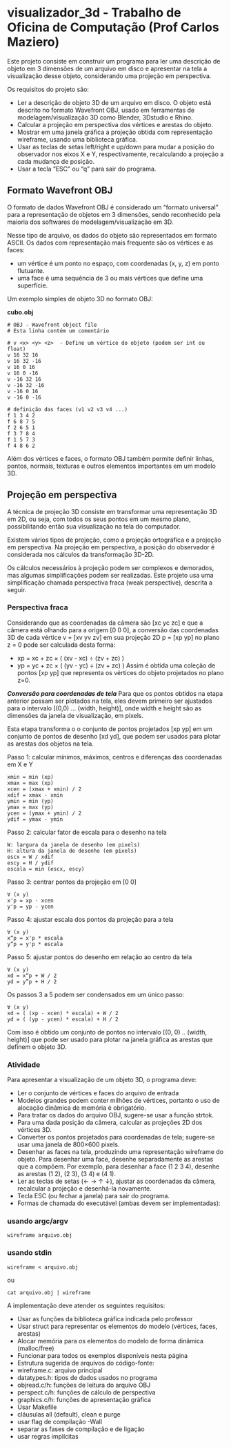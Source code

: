 # visualizador_3d - Trabalho de Oficina de Computação (Prof Carlos Maziero)

Este projeto consiste em construir um programa para ler uma descrição de objeto em 3 dimensões de um arquivo em disco e apresentar na tela a visualização desse objeto, considerando uma projeção em perspectiva.

Os requisitos do projeto são:

- Ler a descrição de objeto 3D de um arquivo em disco. O objeto está descrito no formato Wavefront OBJ, usado em ferramentas de modelagem/visualização 3D como Blender, 3Dstudio e Rhino.
- Calcular a projeção em perspectiva dos vértices e arestas do objeto.
- Mostrar em uma janela gráfica a projeção obtida com representação wireframe, usando uma biblioteca gráfica.
- Usar as teclas de setas left/right e up/down para mudar a posição do observador nos eixos X e Y, respectivamente, recalculando a projeção a cada mudança de posição.
- Usar a tecla “ESC” ou “q” para sair do programa.

## Formato Wavefront OBJ
O formato de dados Wavefront OBJ é considerado um “formato universal” para a representação de objetos em 3 dimensões, sendo reconhecido pela maioria dos softwares de modelagem/visualização em 3D.

Nesse tipo de arquivo, os dados do objeto são representados em formato ASCII. Os dados com representação mais frequente são os vértices e as faces:
- um vértice é um ponto no espaço, com coordenadas (x, y, z) em ponto flutuante.
- uma face é uma sequência de 3 ou mais vértices que define uma superfície.

Um exemplo simples de objeto 3D no formato OBJ:

**cubo.obj**
```
# OBJ - Wavefront object file
# Esta linha contém um comentário
 
# v <x> <y> <z>  - Define um vértice do objeto (podem ser int ou float)
v 16 32 16
v 16 32 -16
v 16 0 16
v 16 0 -16
v -16 32 16
v -16 32 -16
v -16 0 16
v -16 0 -16
 
# definição das faces (v1 v2 v3 v4 ...)
f 1 3 4 2
f 6 8 7 5
f 2 6 5 1
f 3 7 8 4
f 1 5 7 3
f 4 8 6 2
```

Além dos vértices e faces, o formato OBJ também permite definir linhas, pontos, normais, texturas e outros elementos importantes em um modelo 3D.


## Projeção em perspectiva
A técnica de projeção 3D consiste em transformar uma representação 3D em 2D, ou seja, com todos os seus pontos em um mesmo plano, possibilitando então sua visualização na tela do computador.

Existem vários tipos de projeção, como a projeção ortográfica e a projeção em perspectiva. Na projeção em perspectiva, a posição do observador é considerada nos cálculos da transformação 3D-2D.

Os cálculos necessários à projeção podem ser complexos e demorados, mas algumas simplificações podem ser realizadas. Este projeto usa uma simplificação chamada perspectiva fraca (weak perspective), descrita a seguir.

### Perspectiva fraca
Considerando que as coordenadas da câmera são [xc yc zc] e que a câmera está olhando para a origem [0 0 0], a conversão das coordenadas 3D de cada vértice v = [xv yv zv] em sua projeção 2D p = [xp yp] no plano z = 0 pode ser calculada desta forma:

- xp = xc + zc × ( (xv - xc) ÷ (zv + zc) )
- yp = yc + zc × ( (yv - yc) ÷ (zv + zc) )
Assim é obtida uma coleção de pontos [xp yp] que representa os vértices do objeto projetados no plano z=0.

***Conversão para coordenadas de tela***
Para que os pontos obtidos na etapa anterior possam ser plotados na tela, eles devem primeiro ser ajustados para o intervalo [(0,0) ... (width, height)], onde width e height são as dimensões da janela de visualização, em pixels.

Esta etapa transforma o o conjunto de pontos projetados [xp yp] em um conjunto de pontos de desenho [xd yd], que podem ser usados para plotar as arestas dos objetos na tela.

Passo 1: calcular mínimos, máximos, centros e diferenças das coordenadas em X e Y
```
xmin = min (xp)
xmax = max (xp)
xcen = (xmax + xmin) / 2
xdif = xmax - xmin
ymin = min (yp)
ymax = max (yp)
ycen = (ymax + ymin) / 2
ydif = ymax - ymin
```

Passo 2: calcular fator de escala para o desenho na tela
```
W: largura da janela de desenho (em pixels)
H: altura da janela de desenho (em pixels)
escx = W / xdif
escy = H / ydif
escala = min (escx, escy)
```

Passo 3: centrar pontos da projeção em [0 0]
```
∀ (x y)
x'p = xp - xcen
y'p = yp - ycen
```

Passo 4: ajustar escala dos pontos da projeção para a tela
```
∀ (x y)
x“p = x'p * escala
y”p = y'p * escala
```

Passo 5: ajustar pontos do desenho em relação ao centro da tela
```
∀ (x y)
xd = x“p + W / 2
yd = y”p + H / 2
```

Os passos 3 a 5 podem ser condensados em um único passo:
```
∀ (x y)
xd = ( (xp - xcen) * escala) + W / 2
yd = ( (yp - ycen) * escala) + H / 2
```

Com isso é obtido um conjunto de pontos no intervalo [(0, 0) .. (width, height)] que pode ser usado para plotar na janela gráfica as arestas que definem o objeto 3D.


### Atividade
Para apresentar a visualização de um objeto 3D, o programa deve:

- Ler o conjunto de vértices e faces do arquivo de entrada
- Modelos grandes podem conter milhões de vértices, portanto o uso de alocação dinâmica de memória é obrigatório.
- Para tratar os dados do arquivo OBJ, sugere-se usar a função strtok.
- Para uma dada posição da câmera, calcular as projeções 2D dos vértices 3D.
- Converter os pontos projetados para coordenadas de tela; sugere-se usar uma janela de 800×600 pixels.
- Desenhar as faces na tela, produzindo uma representação wireframe do objeto. Para desenhar uma face, desenhe separadamente as arestas que a compõem. Por exemplo, para desenhar a face (1 2 3 4), desenhe as arestas (1 2), (2 3), (3 4) e (4 1).
- Ler as teclas de setas (← → ↑ ↓), ajustar as coordenadas da câmera, recalcular a projeção e desenhá-la novamente.
- Tecla ESC (ou fechar a janela) para sair do programa.
- Formas de chamada do executável (ambas devem ser implementadas):

### usando argc/argv
```
wireframe arquivo.obj
``````

### usando stdin  
```
wireframe < arquivo.obj
```
ou
```
cat arquivo.obj | wireframe
```

A implementação deve atender os seguintes requisitos:

- Usar as funções da biblioteca gráfica indicada pelo professor
- Usar struct para representar os elementos do modelo (vértices, faces, arestas)
- Alocar memória para os elementos do modelo de forma dinâmica (malloc/free)
- Funcionar para todos os exemplos disponíveis nesta página
- Estrutura sugerida de arquivos do código-fonte:
- wireframe.c: arquivo principal
- datatypes.h: tipos de dados usados no programa
- objread.c/h: funções de leitura do arquivo OBJ
- perspect.c/h: funções de cálculo de perspectiva
- graphics.c/h: funções de apresentação gráfica
- Usar Makefile
- cláusulas all (default), clean e purge
- usar flag de compilação -Wall
- separar as fases de compilação e de ligação
- usar regras implícitas
